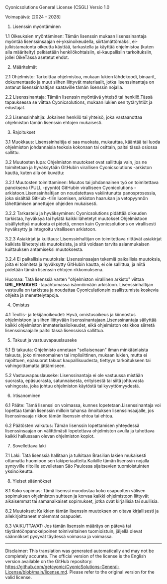Cyonicsolutions General License (CSGL)
Versio 1.0

Voimapäivä: [2024 - 2028]

1. Lisenssin myöntäminen

1.1 Oikeuksien myöntäminen: Tämän lisenssin mukaan lisenssinantaja myöntää lisenssinsaajan ei-yksinoikeudella, siirtämättömäksi, ei-julkistamatonta oikeutta käyttää, tarkastella ja käyttää ohjelmistoa (kuten alla määritelty) pelkästään henkilökohtaisiin, ei-kaupallisiin tarkoituksiin, jollei OikeTässä asetetut ehdot.

2. Määritelmät

2.1 Ohjelmisto: Tarkoittaa ohjelmistoa, mukaan lukien lähdekoodi, binaarit, dokumentaatio ja muut siihen liittyvät materiaalit, jotka lisenssinantaja on antanut lisenssinhaltijan saataville tämän lisenssin nojalla.

2.2 Lisenssinantaja: Tämän lisenssin myöntävä yhteisö tai henkilö.Tässä tapauksessa se viittaa Cyonicsolutions, mukaan lukien sen tytäryhtiöt ja edustajat.

2.3 Lisenssinhaltija: Jokainen henkilö tai yhteisö, joka vastaanottaa ohjelmiston tämän lisenssin ehtojen mukaisesti.

3. Rajoitukset

3.1 Muokkaus: Lisenssinhaltija ei saa muokata, mukauttaa, kääntää tai luoda ohjelmiston johdannaisia ​​teoksia kokonaan tai osittain, paitsi tässä osiossa sallittu.

3.2 Muutosten lupa: Ohjelmiston muutokset ovat sallittuja vain, jos ne toimitetaan ja hyväksytään GitHubin virallisen Cyonicsolutions -arkiston kautta, kuten alla on kuvattu:

3.2.1 Muutosten toimittaminen: Muutos tai johdannainen työ on toimitettava panoksena (PULL -pyyntö) GitHubin viralliseen Cyonicolutions -arkistoon.Lisenssinhaltijan on noudatettava vakiintunutta panosprosessia, joka sisältää GitHub -tilin luomisen, arkiston haarukan ja vetopyynnön lähettämisen annettujen ohjeiden mukaisesti.

3.2.2 Tarkastelu ja hyväksyminen: Cyonicsolutions pidättää oikeuden tarkistaa, hyväksyä tai hylätä kaikki lähetetyt muutokset.Ohjelmistoon sisällytettyä muutosta ei pidetä, ennen kuin Cyonicsolutions on virallisesti hyväksytty ja integroitu viralliseen arkistoon.

3.2.3 Asiakirjat ja kuittaus: Lisenssinhaltijan on toimitettava riittävät asiakirjat kaikista lähetetyistä muutoksista, ja sitä voidaan tarvita asianmukaisen kuittauksen antamiseksi muutoksesta.

3.2.4 Ei paikallisia muutoksia: Lisenssinsaajan tekemiä paikallisia muutoksia, joita ei toimiteta ja hyväksytty GitHubin kautta, ei ole sallittua, ja niitä pidetään tämän lisenssin ehtojen rikkomuksena.

Huomaa: Tätä lisenssiä varten "ohjelmiston virallinen arkisto" viittaa __URL_REMAVED__ -tapahtumassa isännöimään arkistoon. Lisenssinhaltijan vastuulla on tarkistaa ja noudattaa Cyoniculationsin osallistumista koskevia ohjeita ja menettelytapoja.

4. Omistus

4.1 Teollis- ja tekijänoikeudet: Hyvä, omistusoikeus ja kiinnostus ohjelmistoon ja siihen liittyvään lisenssinantajaan.Lisenssinantaja säilyttää kaikki ohjelmiston immateriaalioikeudet, eikä ohjelmiston otsikkoa siirretä lisenssinsaajalle paitsi tässä lisenssissä sallittua.

5. Takuut ja vastuuvapauslauseke

5.1 Ei takuuta: Ohjelmisto annetaan "sellaisenaan" ilman minkäänlaista takuuta, joko nimenomainen tai implisiittinen, mukaan lukien, mutta ei rajoittuen, epäsuorat takuut kaupallisuudesta, tiettyyn tarkoitukseen tai vahingoittamatta jättämiseen.

5.2 Vastuuvapauslauseke: Lisenssinantaja ei ole vastuussa mistään suorasta, epäsuorasta, satunnaisesta, erityisestä tai siitä johtuvasta vahingosta, joka johtuu ohjelmiston käytöstä tai kyvyttömyydestä.

6. Irtisanominen

6.1 Pääte: Tämä lisenssi on voimassa, kunnes lopetetaan.Lisenssinantaja voi lopettaa tämän lisenssin milloin tahansa ilmoituksen lisenssinsaajalle, jos lisenssinsaaja rikkoo tämän lisenssin ehtoa tai ehtoa.

6.2 Päätösten vaikutus: Tämän lisenssin lopettamisen yhteydessä lisenssinsaajan on välittömästi lopetettava ohjelmiston avulla ja tuhottava kaikki hallussaan olevan ohjelmiston kopiot.

7. Sovellettava laki

7.1 Laki: Tätä lisenssiä hallitaan ja tulkitaan Brasilian lakien mukaisesti ottamatta huomioon sen lakiperiaatteita.Kaikille tämän lisenssin nojalla syntyville riitoille sovelletaan São Paulossa sijaitsevien tuomioistuinten yksinoikeutta.

8. Yleiset säännökset

8.1 Koko sopimus: Tämä lisenssi muodostaa koko osapuolten välisen sopimuksen ohjelmiston suhteen ja korvaa kaikki ohjelmistoon liittyvät aikaisemmat tai samanaikaiset sopimukset, jotka ovat kirjallisia tai suullisia.

8.2 Muutokset: Kaikkien tämän lisenssin muutoksen on oltava kirjallisesti ja allekirjoittaneet molemmat osapuolet.

8.3 VAIKUTTAVAT: Jos tämän lisenssin määräys on pätevä tai täytäntöönpanokelpoinen toimivaltainen tuomioistuin, jäljellä olevat säännökset pysyvät täydessä voimassa ja voimassa.

---
Disclaimer: This translation was generated automatically and may not be completely accurate. The official version of the license is the English version available on the GitHub repository: https://github.com/getcyonic/CyonicSolutions-General-License/blob/main/license.md. Please refer to the original version for the valid license.
